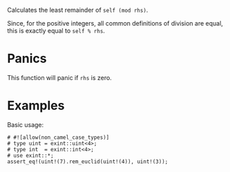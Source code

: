 Calculates the least remainder of `self (mod rhs)`.

Since, for the positive integers, all common definitions of division are equal,
this is exactly equal to `self % rhs`.

# Panics

This function will panic if `rhs` is zero.

# Examples

Basic usage:

```
# #![allow(non_camel_case_types)]
# type uint = exint::uint<4>;
# type int  = exint::int<4>;
# use exint::*;
assert_eq!(uint!(7).rem_euclid(uint!(4)), uint!(3));
```
